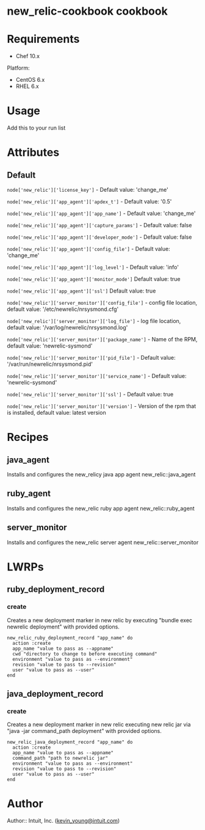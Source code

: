 # new_relic-cookbook cookbook

# Requirements
* Chef 10.x

Platform:
* CentOS 6.x
* RHEL 6.x

# Usage
Add this to your run list

# Attributes
## Default
`node['new_relic']['license_key']` - Default value: 'change_me'

`node['new_relic']['app_agent']['apdex_t']` - Default value: '0.5'

`node['new_relic']['app_agent']['app_name']` - Default value: 'change_me'

`node['new_relic']['app_agent']['capture_params']` - Default value: false

`node['new_relic']['app_agent']['developer_mode']` - Default value: false

`node['new_relic']['app_agent']['config_file']` - Default value: 'change_me'

`node['new_relic']['app_agent']['log_level']` - Default value: 'info'

`node['new_relic']['app_agent']['monitor_mode']`   Default value: true

`node['new_relic']['app_agent']['ssl']` Default value: true

`node['new_relic']['server_monitor']['config_file']` - config file location, default value: '/etc/newrelic/nrsysmond.cfg'

`node['new_relic']['server_monitor']['log_file']` - log file location, default value: '/var/log/newrelic/nrsysmond.log'

`node['new_relic']['server_monitor']['package_name']` - Name of the RPM, default value: 'newrelic-sysmond'

`node['new_relic']['server_monitor']['pid_file']` - Default value: '/var/run/newrelic/nrsysmond.pid'

`node['new_relic']['server_monitor']['service_name']` - Default value: 'newrelic-sysmond'

`node['new_relic']['server_monitor']['ssl']` - Default value: true

`node['new_relic']['server_monitor']['version']` - Version of the rpm that is installed, default value: latest version

# Recipes
## java_agent
Installs and configures the new_relicy java app agent
new_relic::java_agent

## ruby_agent
Installs and configures the new_relic ruby app agent
new_relic::ruby_agent

## server_monitor
Installs and configures the new_relic server agent
new_relic::server_monitor

# LWRPs
## ruby_deployment_record
### create
Creates a new deployment marker in new relic by executing "bundle exec newrelic deployment" with provided options.

    new_relic_ruby_deployment_record "app_name" do
      action :create
      app_name "value to pass as --appname"
      cwd "directory to change to before executing command"
      environment "value to pass as --environment"
      revision "value to pass to --revision"
      user "value to pass as --user"
    end

## java_deployment_record
### create
Creates a new deployment marker in new relic executing new relic jar via "java -jar command_path deployment" with provided options.

    new_relic_java_deployment_record "app_name" do
      action :create
      app_name "value to pass as --appname"
      command_path "path to newrelic jar"
      environment "value to pass as --environment"
      revision "value to pass to --revision"
      user "value to pass as --user"
    end

# Author

Author:: Intuit, Inc. (<kevin_young@intuit.com>)

